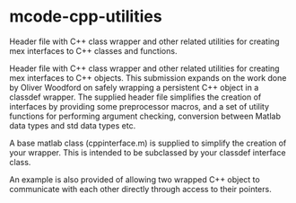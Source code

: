 mcode-cpp-utilities
===================

Header file with C++ class wrapper and other related utilities for creating mex interfaces to C++ classes and functions.


Header file with C++ class wrapper and other related utilities for creating mex interfaces to C++ objects.
This submission expands on the work done by Oliver Woodford on safely wrapping a persistent C++ object in a classdef wrapper. The supplied header file simplifies the creation of interfaces by providing some preprocessor macros, and a set of utility functions for performing argument checking, conversion between Matlab data types and std data types etc.

A base matlab class (cppinterface.m) is supplied to simplify the creation of your wrapper. This is intended to be subclassed by your classdef interface class.

An example is also provided of allowing two wrapped C++ object to communicate with each other directly through access to their pointers.

